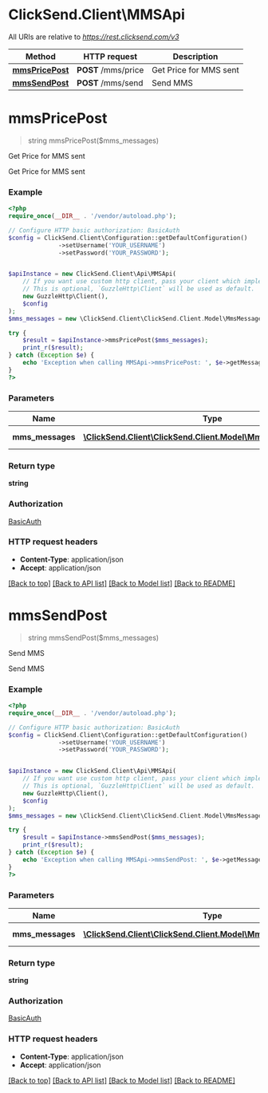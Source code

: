 # ClickSend.Client\MMSApi

All URIs are relative to *https://rest.clicksend.com/v3*

Method | HTTP request | Description
------------- | ------------- | -------------
[**mmsPricePost**](MMSApi.md#mmsPricePost) | **POST** /mms/price | Get Price for MMS sent
[**mmsSendPost**](MMSApi.md#mmsSendPost) | **POST** /mms/send | Send MMS


# **mmsPricePost**
> string mmsPricePost($mms_messages)

Get Price for MMS sent

Get Price for MMS sent

### Example
```php
<?php
require_once(__DIR__ . '/vendor/autoload.php');

// Configure HTTP basic authorization: BasicAuth
$config = ClickSend.Client\Configuration::getDefaultConfiguration()
              ->setUsername('YOUR_USERNAME')
              ->setPassword('YOUR_PASSWORD');


$apiInstance = new ClickSend.Client\Api\MMSApi(
    // If you want use custom http client, pass your client which implements `GuzzleHttp\ClientInterface`.
    // This is optional, `GuzzleHttp\Client` will be used as default.
    new GuzzleHttp\Client(),
    $config
);
$mms_messages = new \ClickSend.Client\ClickSend.Client.Model\MmsMessageCollection(); // \ClickSend.Client\ClickSend.Client.Model\MmsMessageCollection | MmsMessageCollection model

try {
    $result = $apiInstance->mmsPricePost($mms_messages);
    print_r($result);
} catch (Exception $e) {
    echo 'Exception when calling MMSApi->mmsPricePost: ', $e->getMessage(), PHP_EOL;
}
?>
```

### Parameters

Name | Type | Description  | Notes
------------- | ------------- | ------------- | -------------
 **mms_messages** | [**\ClickSend.Client\ClickSend.Client.Model\MmsMessageCollection**](../Model/MmsMessageCollection.md)| MmsMessageCollection model |

### Return type

**string**

### Authorization

[BasicAuth](../../README.md#BasicAuth)

### HTTP request headers

 - **Content-Type**: application/json
 - **Accept**: application/json

[[Back to top]](#) [[Back to API list]](../../README.md#documentation-for-api-endpoints) [[Back to Model list]](../../README.md#documentation-for-models) [[Back to README]](../../README.md)

# **mmsSendPost**
> string mmsSendPost($mms_messages)

Send MMS

Send MMS

### Example
```php
<?php
require_once(__DIR__ . '/vendor/autoload.php');

// Configure HTTP basic authorization: BasicAuth
$config = ClickSend.Client\Configuration::getDefaultConfiguration()
              ->setUsername('YOUR_USERNAME')
              ->setPassword('YOUR_PASSWORD');


$apiInstance = new ClickSend.Client\Api\MMSApi(
    // If you want use custom http client, pass your client which implements `GuzzleHttp\ClientInterface`.
    // This is optional, `GuzzleHttp\Client` will be used as default.
    new GuzzleHttp\Client(),
    $config
);
$mms_messages = new \ClickSend.Client\ClickSend.Client.Model\MmsMessageCollection(); // \ClickSend.Client\ClickSend.Client.Model\MmsMessageCollection | MmsMessageCollection model

try {
    $result = $apiInstance->mmsSendPost($mms_messages);
    print_r($result);
} catch (Exception $e) {
    echo 'Exception when calling MMSApi->mmsSendPost: ', $e->getMessage(), PHP_EOL;
}
?>
```

### Parameters

Name | Type | Description  | Notes
------------- | ------------- | ------------- | -------------
 **mms_messages** | [**\ClickSend.Client\ClickSend.Client.Model\MmsMessageCollection**](../Model/MmsMessageCollection.md)| MmsMessageCollection model |

### Return type

**string**

### Authorization

[BasicAuth](../../README.md#BasicAuth)

### HTTP request headers

 - **Content-Type**: application/json
 - **Accept**: application/json

[[Back to top]](#) [[Back to API list]](../../README.md#documentation-for-api-endpoints) [[Back to Model list]](../../README.md#documentation-for-models) [[Back to README]](../../README.md)

